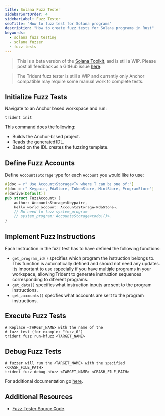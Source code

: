 ```yaml
---
title: Solana Fuzz Tester
sidebarSortOrder: 4
sidebarLabel: Fuzz Tester
seoTitle: "How to fuzz test for Solana programs"
description: "How to create fuzz tests for Solana programs in Rust"
keywords:
  - solana fuzz testing
  - solana fuzzer
  - fuzz tests
---
```


> This is a beta version of the [Solana Toolkit](/docs/toolkit/index.md), and is
> still a WIP. Please post all feedback as a GitHub issue
> [here](https://github.com/solana-foundation/developer-content/issues/new?title=%5Btoolkit%5D%20).

> The Trident fuzz tester is still a WIP and currently only Anchor compatible
> may require some manual work to complete tests.

## Initialize Fuzz Tests

Navigate to an Anchor based workspace and run:

```shell
trident init
```

This command does the following:

- Builds the Anchor-based project.
- Reads the generated IDL.
- Based on the IDL creates the fuzzing template.

## Define Fuzz Accounts

Define `AccountsStorage` type for each `Account` you would like to use:

```rust
#[doc = r" Use AccountsStorage<T> where T can be one of:"]
#[doc = r" Keypair, PdaStore, TokenStore, MintStore, ProgramStore"]
#[derive(Default)]
pub struct FuzzAccounts {
    author: AccountsStorage<Keypair>,
    hello_world_account: AccountsStorage<PdaStore>,
    // No need to fuzz system_program
    // system_program: AccountsStorage<todo!()>,
}
```

## Implement Fuzz Instructions

Each Instruction in the fuzz test has to have defined the following functions:

- `get_program_id()` specifies which program the instruction belongs to. This
  function is automatically defined and should not need any updates. Its
  important to use especially if you have multiple programs in your workspace,
  allowing Trident to generate instruction sequences corresponding to different
  programs.
- `get_data()` specifies what instruction inputs are sent to the program
  instructions.
- `get_accounts()` specifies what accounts are sent to the program instructions.

## Execute Fuzz Tests

```shell
# Replace <TARGET_NAME> with the name of the
# fuzz test (for example: "fuzz_0")
trident fuzz run-hfuzz <TARGET_NAME>
```

## Debug Fuzz Tests

```shell
# fuzzer will run the <TARGET_NAME> with the specified <CRASH_FILE_PATH>
trident fuzz debug-hfuzz <TARGET_NAME> <CRASH_FILE_PATH>
```

For additional documentation go [here](https://ackee.xyz/trident/docs/latest/).

## Additional Resources

- [Fuzz Tester Source Code](https://github.com/Ackee-Blockchain/trident).
